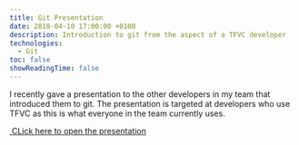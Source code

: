 ```yaml
---
title: Git Presentation
date: 2018-04-10 17:00:00 +0100
description: Introduction to git from the aspect of a TFVC developer
technologies:
  - Git
toc: false
showReadingTime: false
---
```


I recently gave a presentation to the other developers in my team that introduced them to git. The presentation is targeted at developers who use TFVC as this is what everyone in the team currently uses.

<a class="button-major" href="/presentations/git-guide" target="_BLANK"><i class="fas fa-external-link-alt"></i>&nbsp;CLick here to open the presentation</a>
